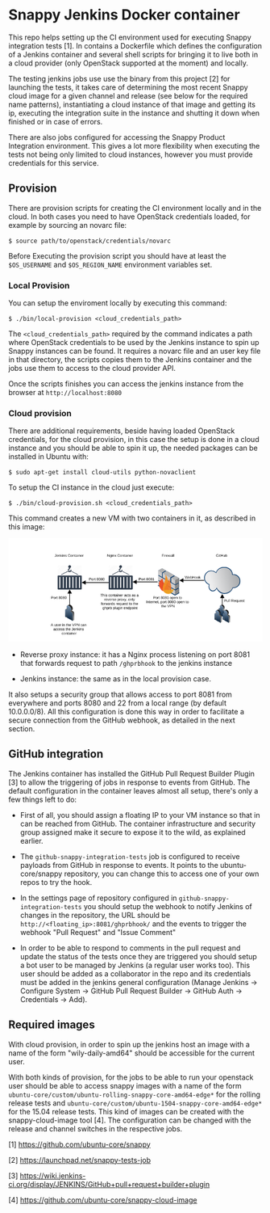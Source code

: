# Snappy Jenkins Docker container

This repo helps setting up the CI environment used for executing Snappy integration tests [1]. In contains a Dockerfile which defines the configuration of a Jenkins container and several shell scripts for bringing it to live both in a cloud provider (only OpenStack supported at the moment) and locally.

The testing jenkins jobs use use the binary from this project [2] for launching the tests, it takes care of determining the most recent Snappy cloud image for a given channel and release (see below for the required name patterns), instantiating a cloud instance of that image and getting its ip, executing the integration suite in the instance and shutting it down when finished or in case of errors.

There are also jobs configured for accessing the Snappy Product Integration environment. This gives a lot more flexibility when executing the tests not being only limited to cloud instances, however you must provide credentials for this service.

## Provision

There are provision scripts for creating the CI environment locally and in the cloud. In both cases you need to have OpenStack credentials loaded, for example by sourcing an novarc file:

    $ source path/to/openstack/credentials/novarc

Before Executing the provision script you should have at least the ```$OS_USERNAME``` and ```$OS_REGION_NAME``` environment variables set.

### Local Provision

You can setup the enviroment locally by executing this command:

    $ ./bin/local-provision <cloud_credentials_path>

The ```<cloud_credentials_path>``` required by the command indicates a path where OpenStack credentials to be used by the Jenkins instance to spin up Snappy instances can be found. It requires a novarc file and an user key file in that directory, the scripts copies them to the Jenkins container and the jobs use them to access to the cloud provider API.

Once the scripts finishes you can access the jenkins instance from the browser at ```http://localhost:8080```

### Cloud provision

There are additional requirements, beside having loaded OpenStack credentials, for the cloud provision, in this case the setup is done in a cloud instance and you should be able to spin it up, the needed packages can be installed in Ubuntu with:

    $ sudo apt-get install cloud-utils python-novaclient

To setup the CI instance in the cloud just execute:

    $ ./bin/cloud-provision.sh <cloud_credentials_path>

This command creates a new VM with two containers in it, as described in this image:

![Block Diagram](/img/snappy-jenkins.png?raw=true)

* Reverse proxy instance: it has a Nginx process listening on port 8081 that forwards request to path ```/ghprbhook``` to the jenkins instance

* Jenkins instance: the same as in the local provision case.

It also setups a security group that allows access to port 8081 from everywhere and ports 8080 and 22 from a local range (by default 10.0.0.0/8). All this configuration is done this way in order to facilitate a secure connection from the GitHub webhook, as detailed in the next section.

## GitHub integration

The Jenkins container has installed the GitHub Pull Request Builder Plugin [3] to allow the triggering of jobs in response to events from GitHub. The default configuration in the container leaves almost all setup, there's only a few things left to do:

* First of all, you should assign a floating IP to your VM instance so that in can be reached from GitHub. The container infrastructure and security group assigned make it secure to expose it to the wild, as explained earlier.

* The ```github-snappy-integration-tests``` job is configured to receive payloads from GitHub in response to events. It points to the ubuntu-core/snappy repository, you can change this to access one of your own repos to try the hook.

* In the settings page of repository configured in ```github-snappy-integration-tests``` you should setup the webhook to notify Jenkins of changes in the repository, the URL should be ```http://<floating_ip>:8081/ghprbhook/``` and the events to trigger the webhook "Pull Request" and "Issue Comment"

* In order to be able to respond to comments in the pull request and update the status of the tests once they are triggered you should setup a bot user to be managed by Jenkins (a regular user works too). This user should be added as a collaborator in the repo and its credentials must be added in the jenkins general configuration (Manage Jenkins -> Configure System -> GitHub Pull Request Builder -> GitHub Auth -> Credentials -> Add).

## Required images

With cloud provision, in order to spin up the jenkins host an image with a name of the form "wily-daily-amd64" should be accessible for the current user.

With both kinds of provision, for the jobs to be able to run your openstack user should be able to access snappy images with a name of the form ```ubuntu-core/custom/ubuntu-rolling-snappy-core-amd64-edge*``` for the rolling release tests and ```ubuntu-core/custom/ubuntu-1504-snappy-core-amd64-edge*``` for the 15.04 release tests. This kind of images can be created with the snappy-cloud-image tool [4]. The configuration can be changed with the release and channel switches in the respective jobs.

[1] https://github.com/ubuntu-core/snappy

[2] https://launchpad.net/snappy-tests-job

[3] https://wiki.jenkins-ci.org/display/JENKINS/GitHub+pull+request+builder+plugin

[4] https://github.com/ubuntu-core/snappy-cloud-image
